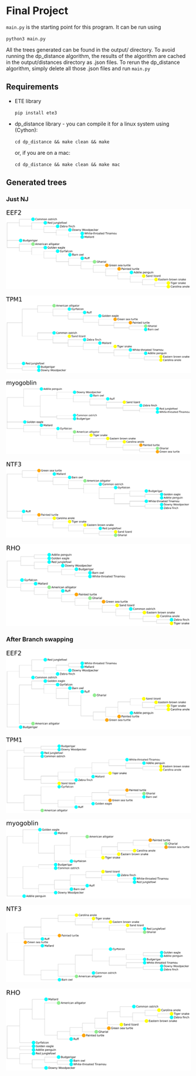 # Final Project

`main.py` is the starting point for this program. It can be run using

`python3 main.py`

All the trees generated can be found in the output/ directory. To avoid running 
the dp_distance algorithm, the results of the algorithm are cached in the 
output/distances directory as .json files. To rerun the dp_distance algorithm,
simply delete all those .json files and run `main.py` 

## Requirements

- ETE library
    
    `pip install ete3`

- dp_distance library - you can compile it for a linux system using (Cython):

    `cd dp_distance && make clean && make`

    or, if you are on a mac:

    `cd dp_distance && make clean && make mac`

## Generated trees

### Just NJ

![](https://raw.githubusercontent.com/PasinduT/CS325/master/Final/output/EEF2.png)

![](https://raw.githubusercontent.com/PasinduT/CS325/master/Final/output/TPM1.png)

![](https://raw.githubusercontent.com/PasinduT/CS325/master/Final/output/myogoblin.png)

![](https://raw.githubusercontent.com/PasinduT/CS325/master/Final/output/NTF3.png)

![](https://raw.githubusercontent.com/PasinduT/CS325/master/Final/output/RHO.png)

### After Branch swapping

![](https://raw.githubusercontent.com/PasinduT/CS325/master/Final/output/bs_EEF2.png)

![](https://raw.githubusercontent.com/PasinduT/CS325/master/Final/output/bs_TPM1.png)

![](https://raw.githubusercontent.com/PasinduT/CS325/master/Final/output/bs_myogoblin.png)

![](https://raw.githubusercontent.com/PasinduT/CS325/master/Final/output/bs_NTF3.png)

![](https://raw.githubusercontent.com/PasinduT/CS325/master/Final/output/bs_RHO.png)
